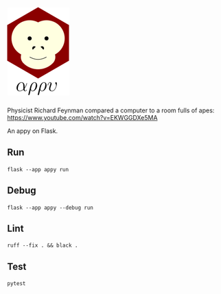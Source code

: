 # ![appy_title](https://github.com/trouchet/appy/blob/8c9923dc13b109b83d07a43d6810ebf7b150a2fb/images/appy_small.png)

Physicist Richard Feynman compared a computer to a room fulls of apes: https://www.youtube.com/watch?v=EKWGGDXe5MA

An appy on Flask. 

## Run

  `flask --app appy run`

## Debug

  `flask --app appy --debug run`

## Lint

   `ruff --fix . && black .`

## Test

  `pytest`
